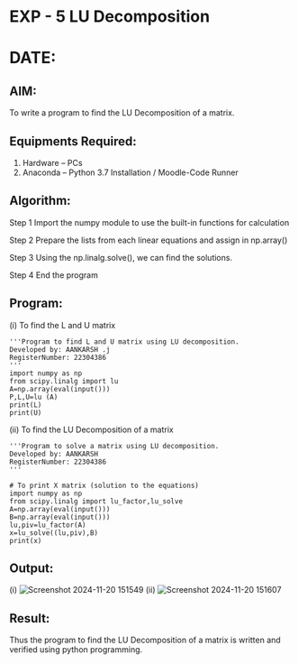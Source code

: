 # EXP - 5 LU Decomposition 
# DATE:
## AIM:
To write a program to find the LU Decomposition of a matrix.

## Equipments Required:
1. Hardware – PCs
2. Anaconda – Python 3.7 Installation / Moodle-Code Runner

## Algorithm:

Step 1
Import the numpy module to use the built-in functions for calculation

Step 2
Prepare the lists from each linear equations and assign in np.array()

Step 3
Using the np.linalg.solve(), we can find the solutions.

Step 4
End the program

## Program:
(i) To find the L and U matrix
```
'''Program to find L and U matrix using LU decomposition.
Developed by: AANKARSH .j 
RegisterNumber: 22304386
'''
import numpy as np
from scipy.linalg import lu
A=np.array(eval(input()))
P,L,U=lu (A)
print(L)
print(U)
```
(ii) To find the LU Decomposition of a matrix
```
'''Program to solve a matrix using LU decomposition.
Developed by: AANKARSH
RegisterNumber: 22304386
'''

# To print X matrix (solution to the equations)
import numpy as np
from scipy.linalg import lu_factor,lu_solve
A=np.array(eval(input()))
B=np.array(eval(input()))
lu,piv=lu_factor(A)
x=lu_solve((lu,piv),B)
print(x)
```
## Output:
(i) 
![Screenshot 2024-11-20 151549](https://github.com/user-attachments/assets/8132edce-e1d3-44d0-80c8-db22997d66a6)
(ii)
![Screenshot 2024-11-20 151607](https://github.com/user-attachments/assets/d4b40193-12ad-4c02-a66d-c7277f0d80c7)

## Result:
Thus the program to find the LU Decomposition of a matrix is written and verified using python programming.

